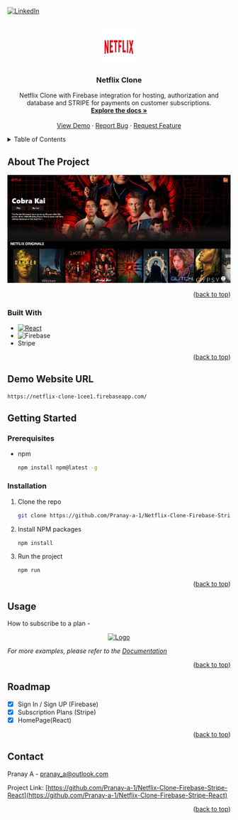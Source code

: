 <a name="readme-top"></a>

<!-- PROJECT SHIELDS -->
<!--
*** I'm using markdown "reference style" links for readability.
*** Reference links are enclosed in brackets [ ] instead of parentheses ( ).
*** See the bottom of this document for the declaration of the reference variables
*** for contributors-url, forks-url, etc. This is an optional, concise syntax you may use.
*** https://www.markdownguide.org/basic-syntax/#reference-style-links
-->

[![LinkedIn][linkedin-shield]][linkedin-url]

<!-- PROJECT LOGO -->
<br />
<div align="center">
  <a href="https://github.com/Pranay-a-1/Netflix-Clone-Firebase-Stripe-React">
    <img src="./netflix reactjs/netflix-build/public/assets/images/netflix-logo.png" alt="Logo" width="80" height="80">
  </a>

<h3 align="center">Netflix Clone</h3>

  <p align="center">
    Netflix Clone with Firebase integration for hosting, authorization and database and STRIPE for payments on customer subscriptions.
    <br />
    <a href="https://github.com/Pranay-a-1/Netflix-Clone-Firebase-Stripe-React"><strong>Explore the docs »</strong></a>
    <br />
    <br />
    <a href="https://netflix-clone-1cee1.firebaseapp.com/">View Demo</a>
    ·
    <a href="https://github.com/Pranay-a-1/Netflix-Clone-Firebase-Stripe-React/issues">Report Bug</a>
    ·
    <a href="https://github.com/Pranay-a-1/Netflix-Clone-Firebase-Stripe-React/issues">Request Feature</a>
  </p>
</div>

<!-- TABLE OF CONTENTS -->
<details>
  <summary>Table of Contents</summary>
  <ol>
    <li>
      <a href="#about-the-project">About The Project</a>
      <ul>
        <li><a href="#built-with">Built With</a></li>
      </ul>
    </li>
    <li>
      <a href="#getting-started">Getting Started</a>
      <ul>
        <li><a href="#prerequisites">Prerequisites</a></li>
        <li><a href="#installation">Installation</a></li>
      </ul>
    </li>
    <li><a href="#usage">Usage</a></li>
    <li><a href="#roadmap">Roadmap</a></li>
    <li><a href="#contributing">Contributing</a></li>
    <li><a href="#license">License</a></li>
    <li><a href="#contact">Contact</a></li>
    <li><a href="#acknowledgments">Acknowledgments</a></li>
  </ol>
</details>

<!-- ABOUT THE PROJECT -->

## About The Project

<!-- [![Product Name Screen Shot][product-screenshot]]("./images/netflix-ss.jpeg") -->

<div align="center">
  <a href="https://github.com/Pranay-a-1/Netflix-Clone-Firebase-Stripe-React">
    <img src="./images/netflix-ss.jpeg" alt="Logo" >
  </a>
</div>

<!-- Here's a blank template to get started: To avoid retyping too much info. Do a search and replace with your text editor for the following: `github_username`, `repo_name`, `twitter_handle`, `linkedin_username`, `email_client`, `email`, `project_title`, `project_description` -->

<p align="right">(<a href="#readme-top">back to top</a>)</p>

### Built With

<!-- - [![Next][next.js]][next-url] -->

- [![React][react.js]][react-url]
- ![Firebase](https://img.shields.io/badge/Firebase-039BE5?style=for-the-badge&logo=Firebase&logoColor=white)
- Stripe

<p align="right">(<a href="#readme-top">back to top</a>)</p>

## Demo Website URL

```
https://netflix-clone-1cee1.firebaseapp.com/
```

<!-- GETTING STARTED -->

## Getting Started

<!-- This is an example of how you may give instructions on setting up your project locally.
To get a local copy up and running follow these simple example steps. -->

### Prerequisites

<!-- This is an example of how to list things you need to use the software and how to install them. -->

- npm
  ```sh
  npm install npm@latest -g
  ```

### Installation

<!-- 1. Get a free API Key at [https://example.com](https://example.com) -->

1. Clone the repo
   ```sh
   git clone https://github.com/Pranay-a-1/Netflix-Clone-Firebase-Stripe-React
   ```
2. Install NPM packages
   ```sh
   npm install
   ```
3. Run the project
   ```sh
   npm run
   ```

<p align="right">(<a href="#readme-top">back to top</a>)</p>

<!-- USAGE EXAMPLES -->

## Usage

How to subscribe to a plan -

<div align="center">
  <a href="https://github.com/Pranay-a-1/Netflix-Clone-Firebase-Stripe-React">
    <img src="./images/netflix-gif.gif" alt="Logo" >
  </a>
</div>

_For more examples, please refer to the [Documentation](https://example.com)_

<p align="right">(<a href="#readme-top">back to top</a>)</p>

<!-- ROADMAP -->

## Roadmap

- [x] Sign In / Sign UP (Firebase)
- [x] Subscription Plans (Stripe)
- [x] HomePage(React)

<!-- See the [open issues](https://github.com/github_username/repo_name/issues) for a full list of proposed features (and known issues). -->

<p align="right">(<a href="#readme-top">back to top</a>)</p>

<!-- CONTACT -->

## Contact

Pranay A - pranay_a@outlook.com

Project Link: [https://github.com/Pranay-a-1/Netflix-Clone-Firebase-Stripe-React](https://github.com/Pranay-a-1/Netflix-Clone-Firebase-Stripe-React)

<p align="right">(<a href="#readme-top">back to top</a>)</p>

<!-- MARKDOWN LINKS & IMAGES -->
<!-- https://www.markdownguide.org/basic-syntax/#reference-style-links -->

[contributors-shield]: https://img.shields.io/github/contributors/github_username/repo_name.svg?style=for-the-badge
[contributors-url]: https://github.com/github_username/repo_name/graphs/contributors
[forks-shield]: https://img.shields.io/github/forks/github_username/repo_name.svg?style=for-the-badge
[forks-url]: https://github.com/github_username/repo_name/network/members
[stars-shield]: https://img.shields.io/github/stars/github_username/repo_name.svg?style=for-the-badge
[stars-url]: https://github.com/github_username/repo_name/stargazers
[issues-shield]: https://img.shields.io/github/issues/github_username/repo_name.svg?style=for-the-badge
[issues-url]: https://github.com/github_username/repo_name/issues
[license-shield]: https://img.shields.io/github/license/github_username/repo_name.svg?style=for-the-badge
[license-url]: https://github.com/github_username/repo_name/blob/master/LICENSE.txt
[linkedin-shield]: https://img.shields.io/badge/-LinkedIn-black.svg?style=for-the-badge&logo=linkedin&colorB=555
[linkedin-url]: https://linkedin.com/in/linkedin_username
[product-screenshot]: images/screenshot.png
[next.js]: https://img.shields.io/badge/next.js-000000?style=for-the-badge&logo=nextdotjs&logoColor=white
[next-url]: https://nextjs.org/
[react.js]: https://img.shields.io/badge/React-20232A?style=for-the-badge&logo=react&logoColor=61DAFB
[react-url]: https://reactjs.org/
[vue.js]: https://img.shields.io/badge/Vue.js-35495E?style=for-the-badge&logo=vuedotjs&logoColor=4FC08D
[vue-url]: https://vuejs.org/
[angular.io]: https://img.shields.io/badge/Angular-DD0031?style=for-the-badge&logo=angular&logoColor=white
[angular-url]: https://angular.io/
[svelte.dev]: https://img.shields.io/badge/Svelte-4A4A55?style=for-the-badge&logo=svelte&logoColor=FF3E00
[svelte-url]: https://svelte.dev/
[laravel.com]: https://img.shields.io/badge/Laravel-FF2D20?style=for-the-badge&logo=laravel&logoColor=white
[laravel-url]: https://laravel.com
[bootstrap.com]: https://img.shields.io/badge/Bootstrap-563D7C?style=for-the-badge&logo=bootstrap&logoColor=white
[bootstrap-url]: https://getbootstrap.com
[jquery.com]: https://img.shields.io/badge/jQuery-0769AD?style=for-the-badge&logo=jquery&logoColor=white
[jquery-url]: https://jquery.com
